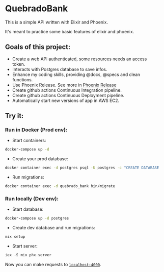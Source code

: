 # QuebradoBank

This is a simple API written with Elixir and Phoenix.

It's meant to practice some basic features of elixir and phoenix.

## Goals of this project:
 - Create a web API authenticated, some resources needs an access token.
 - Interacts with Postgres database to save infos.
 - Enhance my coding skills, providing @docs, @specs and clean functions.
 - Use Phoenix Release. See more in [Phoenix Release](https://hexdocs.pm/phoenix/releases.html#content)
 - Create github actions Continuous Integration pipeline.
 - Create github actions Continuous Deployment pipeline.
 - Automatically start new versions of app in AWS EC2.

## Try it:

### Run in Docker (Prod env):
 - Start containers:
```bash
docker-compose up -d
```

 - Create your prod database:
```bash
docker container exec -d postgres psql -U postgres -c "CREATE DATABASE quebrado_bank_prod;"
```

 - Run migrations:
```bash
docker container exec -d quebrado_bank bin/migrate
```

### Run locally (Dev env):
 - Start database:

```bash
docker-compose up -d postgres
```

 - Create dev database and run migrations:
```elixir
mix setup
```

 - Start server:
```elixir
iex -S mix phx.server
```



Now you can make requests to [`localhost:4000`](http://localhost:4000).
